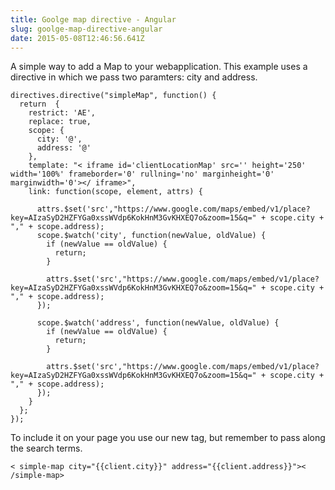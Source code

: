 ```yaml
---
title: Goolge map directive - Angular
slug: goolge-map-directive-angular
date: 2015-05-08T12:46:56.641Z
---
```


A simple way to add a Map to your webapplication. This example uses a directive in which we pass two paramters: city and address.

```angular
directives.directive("simpleMap", function() {
  return  {
    restrict: 'AE',
    replace: true,
    scope: {
      city: '@',
      address: '@'
    },
    template: "< iframe id='clientLocationMap' src='' height='250' width='100%' frameborder='0' rullning='no' marginheight='0' marginwidth='0'></ iframe>",
    link: function(scope, element, attrs) {

      attrs.$set('src',"https://www.google.com/maps/embed/v1/place?key=AIzaSyD2HZFYGa0xssWVdp6KokHnM3GvKHXEQ7o&zoom=15&q=" + scope.city + "," + scope.address);
      scope.$watch('city', function(newValue, oldValue) {
        if (newValue == oldValue) {
          return;
        }

        attrs.$set('src',"https://www.google.com/maps/embed/v1/place?key=AIzaSyD2HZFYGa0xssWVdp6KokHnM3GvKHXEQ7o&zoom=15&q=" + scope.city + "," + scope.address);
      });

      scope.$watch('address', function(newValue, oldValue) {
        if (newValue == oldValue) {
          return;
        }

        attrs.$set('src',"https://www.google.com/maps/embed/v1/place?key=AIzaSyD2HZFYGa0xssWVdp6KokHnM3GvKHXEQ7o&zoom=15&q=" + scope.city + "," + scope.address);
      });
    }
  };
});
```

To include it on your page you use our new tag, but remember to pass along the search terms.

```
< simple-map city="{{client.city}}" address="{{client.address}}">< /simple-map>
```

